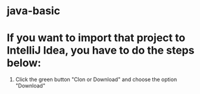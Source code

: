 # java-basic

# If you want to import that project to IntelliJ Idea, you have to do the steps below:
1. Click the green button "Clon or Download" and choose the option "Download"
